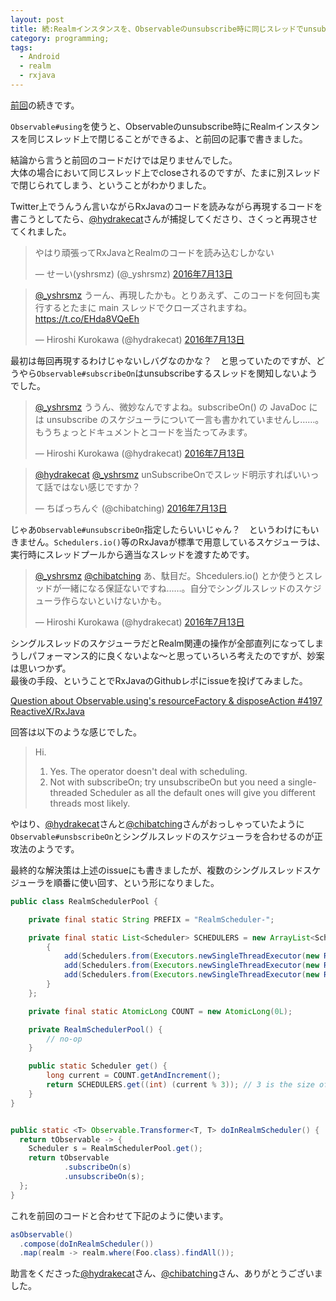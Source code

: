 ```yaml
---
layout: post
title: 続:Realmインスタンスを、Observableのunsubscribe時に同じスレッドでunsubscribeする
category: programming;
tags:
  - Android
  - realm
  - rxjava
---
```


[前回](/2016/07/08/how-to-close-realm-upon-unsubscribe/)の続きです。

`Observable#using`を使うと、Observableのunsubscribe時にRealmインスタンスを同じスレッド上で閉じることができるよ、と前回の記事で書きました。

結論から言うと前回のコードだけでは足りませんでした。  
大体の場合において同じスレッド上でcloseされるのですが、たまに別スレッドで閉じられてしまう、ということがわかりました。

Twitter上でうんうん言いながらRxJavaのコードを読みながら再現するコードを書こうとしてたら、[@hydrakecat](https://twitter.com/hydrakecat)さんが捕捉してくださり、さくっと再現させてくれました。

<blockquote class="twitter-tweet" data-lang="ja"><p lang="ja" dir="ltr">やはり頑張ってRxJavaとRealmのコードを読み込むしかない</p>&mdash; せーい(yshrsmz) (@_yshrsmz) <a href="https://twitter.com/_yshrsmz/status/753075450906378241">2016年7月13日</a></blockquote>

<blockquote class="twitter-tweet" data-lang="ja"><p lang="ja" dir="ltr"><a href="https://twitter.com/_yshrsmz">@_yshrsmz</a> うーん、再現したかも。とりあえず、このコードを何回も実行するとたまに main スレッドでクローズされますね。<a href="https://t.co/EHda8VQeEh">https://t.co/EHda8VQeEh</a></p>&mdash; Hiroshi Kurokawa (@hydrakecat) <a href="https://twitter.com/hydrakecat/status/753121477050953728">2016年7月13日</a></blockquote>

最初は毎回再現するわけじゃないしバグなのかな？　と思っていたのですが、どうやら`Observable#subscribeOn`はunsubscribeするスレッドを関知しないようでした。

<blockquote class="twitter-tweet" data-lang="ja"><p lang="ja" dir="ltr"><a href="https://twitter.com/_yshrsmz">@_yshrsmz</a> ううん、微妙なんですよね。subscribeOn() の JavaDoc には unsubscribe のスケジューラについて一言も書かれていませんし……。もうちょっとドキュメントとコードを当たってみます。</p>&mdash; Hiroshi Kurokawa (@hydrakecat) <a href="https://twitter.com/hydrakecat/status/753174895706509313">2016年7月13日</a></blockquote>

<blockquote class="twitter-tweet" data-lang="ja"><p lang="ja" dir="ltr"><a href="https://twitter.com/hydrakecat">@hydrakecat</a> <a href="https://twitter.com/_yshrsmz">@_yshrsmz</a> unSubscribeOnでスレッド明示すればいいって話ではない感じですか？</p>&mdash; ちばっちんぐ (@chibatching) <a href="https://twitter.com/chibatching/status/753176554293694464">2016年7月13日</a></blockquote>

じゃあ`Observable#unsubscribeOn`指定したらいいじゃん？　というわけにもいきません。`Schedulers.io()`等のRxJavaが標準で用意しているスケジューラは、実行時にスレッドプールから適当なスレッドを渡すためです。

<blockquote class="twitter-tweet" data-lang="ja"><p lang="ja" dir="ltr"><a href="https://twitter.com/_yshrsmz">@_yshrsmz</a> <a href="https://twitter.com/chibatching">@chibatching</a> あ、駄目だ。Shcedulers.io() とか使うとスレッドが一緒になる保証ないですね……。自分でシングルスレッドのスケジューラ作らないといけないかも。</p>&mdash; Hiroshi Kurokawa (@hydrakecat) <a href="https://twitter.com/hydrakecat/status/753178239770562560">2016年7月13日</a></blockquote>

シングルスレッドのスケジューラだとRealm関連の操作が全部直列になってしまうしパフォーマンス的に良くないよな〜と思っていろいろ考えたのですが、妙案は思いつかず。  
最後の手段、ということでRxJavaのGithubレポにissueを投げてみました。

[Question about Observable.using's resourceFactory & disposeAction #4197 ReactiveX/RxJava](https://github.com/ReactiveX/RxJava/issues/4197)


回答は以下のような感じでした。

> Hi.
>
> 1) Yes. The operator doesn't deal with scheduling.
> 2) Not with subscribeOn; try unsubscribeOn but you need a single-threaded Scheduler as all the default ones will give you different threads most likely.

やはり、[@hydrakecat](https://twitter.com/hydrakecat)さんと[@chibatching](https://twitter.com/chibatching)さんがおっしゃっていたように`Observable#unsbscribeOn`とシングルスレッドのスケジューラを合わせるのが正攻法のようです。


最終的な解決策は上述のissueにも書きましたが、複数のシングルスレッドスケジューラを順番に使い回す、という形になりました。

```java
public class RealmSchedulerPool {

    private final static String PREFIX = "RealmScheduler-";

    private final static List<Scheduler> SCHEDULERS = new ArrayList<Scheduler>(){
        {
            add(Schedulers.from(Executors.newSingleThreadExecutor(new RxThreadFactory(PREFIX + "1-"))));
            add(Schedulers.from(Executors.newSingleThreadExecutor(new RxThreadFactory(PREFIX + "2-"))));
            add(Schedulers.from(Executors.newSingleThreadExecutor(new RxThreadFactory(PREFIX + "3-"))));
        }
    };

    private final static AtomicLong COUNT = new AtomicLong(0L);

    private RealmSchedulerPool() {
        // no-op
    }

    public static Scheduler get() {
        long current = COUNT.getAndIncrement();
        return SCHEDULERS.get((int) (current % 3)); // 3 is the size of SCHEDULERS
    }
}


public static <T> Observable.Transformer<T, T> doInRealmScheduler() {
  return tObservable -> {
    Scheduler s = RealmSchedulerPool.get();
    return tObservable
            .subscribeOn(s)
            .unsubscribeOn(s);
  };
}
```

これを前回のコードと合わせて下記のように使います。

```java
asObservable()
  .compose(doInRealmScheduler())
  .map(realm -> realm.where(Foo.class).findAll());
```

助言をくださった[@hydrakecat](https://twitter.com/hydrakecat)さん、[@chibatching](https://twitter.com/chibatching)さん、ありがとうございました。
